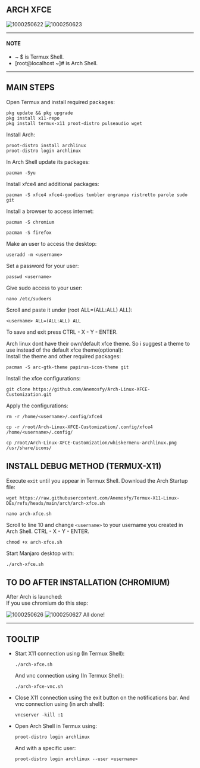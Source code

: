 ## ARCH XFCE
![1000250622](https://github.com/user-attachments/assets/0ffde6ca-8eff-4337-aae5-73ed36704026)
![1000250623](https://github.com/user-attachments/assets/f1aa1f82-c743-47fe-b0d9-7a1e0a4bcf65)

---
#### NOTE
* ~ $ is Termux Shell.
* [root@localhost ~]# is Arch Shell.
---
## MAIN STEPS
Open Termux and install required packages:
```
pkg update && pkg upgrade
pkg install x11-repo
pkg install termux-x11 proot-distro pulseaudio wget
```
Install Arch:
```
proot-distro install archlinux
proot-distro login archlinux
```
In Arch Shell update its packages:
```
pacman -Syu
```
Install xfce4 and additional packages:
```
pacman -S xfce4 xfce4-goodies tumbler engrampa ristretto parole sudo git
```
Install a browser to access internet:
```
pacman -S chromium
```
```
pacman -S firefox
```
Make an user to access the desktop:
```
useradd -m <username>
```
Set a password for your user:
```
passwd <username>
```
Give sudo access to your user:
```
nano /etc/sudoers
```
Scroll and paste it under (root ALL=(ALL:ALL) ALL):
```
<username> ALL=(ALL:ALL) ALL
```
To save and exit press CTRL - X - Y - ENTER.

Arch linux dont have their own/default xfce theme. So i suggest a theme to use instead of the default xfce theme(optional):
<br>
Install the theme and other required packages:
```
pacman -S arc-gtk-theme papirus-icon-theme git
```
Install the xfce configurations:
```
git clone https://github.com/Anemosfy/Arch-Linux-XFCE-Customization.git
```
Apply the configurations:
```
rm -r /home/<username>/.config/xfce4
```
```
cp -r /root/Arch-Linux-XFCE-Customization/.config/xfce4 /home/<username>/.config/
```
```
cp /root/Arch-Linux-XFCE-Customization/whiskermenu-archlinux.png /usr/share/icons/
```
## INSTALL DEBUG METHOD (TERMUX-X11)
Execute ```exit``` until you appear in Termux Shell.
Download the Arch Startup file:
```
wget https://raw.githubusercontent.com/Anemosfy/Termux-X11-Linux-DEs/refs/heads/main/arch/arch-xfce.sh
```
```
nano arch-xfce.sh
```
Scroll to line 10 and change ```<username>``` to your username you created in Arch Shell. CTRL - X - Y - ENTER.
```
chmod +x arch-xfce.sh
```
Start Manjaro desktop with: 
```
./arch-xfce.sh
```
## TO DO AFTER INSTALLATION (CHROMIUM)
After Arch is launched:
<br>
If you use chromium do this step:

![1000250626](https://github.com/user-attachments/assets/b98f63ca-a829-456d-a7c0-32162e371cb4)
![1000250627](https://github.com/user-attachments/assets/2d45364f-4be0-4e72-9d6f-c5e488d89703)
All done!

---
## TOOLTIP
* Start X11 connection using (In Termux Shell):
  ```
  ./arch-xfce.sh
  ```
  And vnc connection using (In Termux Shell):
  ```
  ./arch-xfce-vnc.sh
  ```
* Close X11 connection using the exit button on the notifications bar. And vnc connection using (in arch shell):
  ```
  vncserver -kill :1 
  ```
* Open Arch Shell in Termux using:
  ```
  proot-distro login archlinux
  ```
  And with a specific user:
  ```
  proot-distro login archlinux --user <username>
  ```
